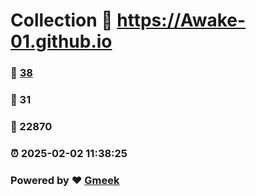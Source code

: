 # Collection :link: https://Awake-01.github.io 
### :page_facing_up: [38](https://Awake-01.github.io/tag.html) 
### :speech_balloon: 31 
### :hibiscus: 22870 
### :alarm_clock: 2025-02-02 11:38:25 
### Powered by :heart: [Gmeek](https://github.com/Meekdai/Gmeek)
